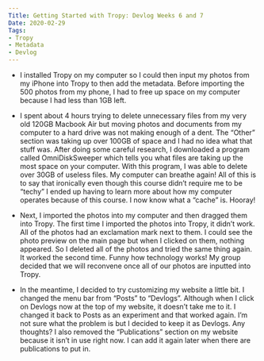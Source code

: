 ```yaml
---
Title: Getting Started with Tropy: Devlog Weeks 6 and 7
Date: 2020-02-29
Tags:
- Tropy
- Metadata
- Devlog
---
```


+ I installed Tropy on my computer so I could then input my photos from my iPhone into Tropy to then add the metadata. Before importing the 500 photos from my phone, I had to free up space on my computer because I had less than 1GB left.

+ I spent about 4 hours trying to delete unnecessary files from my very old 120GB Macbook Air but moving photos and documents from my computer to a hard drive   was not making enough of a dent. The “Other” section was taking up over 100GB of space and I had no idea what that stuff was. After doing some careful research, I downloaded a program called OmniDiskSweeper which tells you what files are taking up the most space on your computer. With this program, I was able to delete over 30GB of useless files. My computer can breathe again! All of this is to say that ironically even though this course didn’t require me to be “techy” I ended up having to learn more about how my computer operates because of this course. I now know what a “cache” is. Hooray! 

+ Next, I imported the photos into my computer and then dragged them into Tropy. The first time I imported the photos into Tropy, it didn’t work. All of the photos had an exclamation mark next to them. I could see the photo preview on the main page but when I clicked on them, nothing appeared. So I deleted all of the photos and tried the same thing again. It worked the second time. Funny how technology works! My group decided that we will reconvene once all of our photos are inputted into Tropy.

+ In the meantime, I decided to try customizing my website a little bit. I changed the menu bar from “Posts” to “Devlogs”. Although when I click on Devlogs now at the top of my website, it doesn’t take me to it. I changed it back to Posts as an experiment and that worked again. I’m not sure what the problem is but I decided to keep it as Devlogs. Any thoughts? I also removed the “Publications” section on my website because it isn’t in use right now. I can add it again later when there are publications to put in. 
